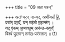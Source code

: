 +++
title = "09 अतः परन्"

+++
अतः॑ पर॒न् नान्य॒द्, अणी॑यसँ हि॒,  
परा॑त् पर॒य्ँ, यन् मह॑तो म॒हान्त॑म् ।  
यद् ए॑कम् अ॒व्यक्त॒म् अन॑न्त-रूप॒व्ँ  
विश्वं॑ पुरा॒णन् तम॑सः॒ पर॑स्तात् ॥ (1)